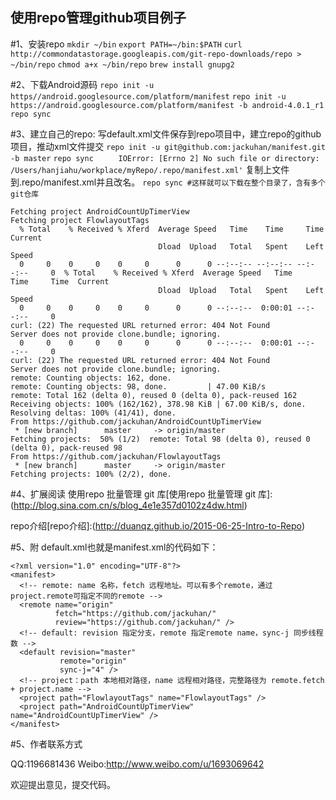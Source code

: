 ## 使用repo管理github项目例子

#1、安装repo
`mkdir ~/bin`
`export PATH=~/bin:$PATH`
`curl http://commondatastorage.googleapis.com/git-repo-downloads/repo > ~/bin/repo`
`chmod a+x ~/bin/repo`
`brew install gnupg2`

#2、下载Android源码
`repo init -u https//android.googlesource.com/platform/manifest`
`repo init -u https://android.googlesource.com/platform/manifest -b android-4.0.1_r1`
`repo sync`
 
#3、建立自己的repo:
写default.xml文件保存到repo项目中，建立repo的github项目，推动xml文件提交
`repo init -u git@github.com:jackuhan/manifest.git -b master`
`repo sync `
`    IOError: [Errno 2] No such file or directory: /Users/hanjiahu/workplace/myRepo/.repo/manifest.xml'`
复制上文件到.repo/manifest.xml并且改名。
`repo sync #这样就可以下载在整个目录了，含有多个git仓库`

<pre><code>Fetching project AndroidCountUpTimerView
Fetching project FlowlayoutTags
  % Total    % Received % Xferd  Average Speed   Time    Time     Time  Current
                                 Dload  Upload   Total   Spent    Left  Speed
  0     0    0     0    0     0      0      0 --:--:-- --:--:-- --:--:--     0  % Total    % Received % Xferd  Average Speed   Time    Time     Time  Current
                                 Dload  Upload   Total   Spent    Left  Speed
  0     0    0     0    0     0      0      0 --:--:--  0:00:01 --:--:--     0
curl: (22) The requested URL returned error: 404 Not Found
Server does not provide clone.bundle; ignoring.
  0     0    0     0    0     0      0      0 --:--:--  0:00:01 --:--:--     0
curl: (22) The requested URL returned error: 404 Not Found
Server does not provide clone.bundle; ignoring.
remote: Counting objects: 162, done.        
remote: Counting objects: 98, done.         | 47.00 KiB/s   
remote: Total 162 (delta 0), reused 0 (delta 0), pack-reused 162        
Receiving objects: 100% (162/162), 378.98 KiB | 67.00 KiB/s, done.
Resolving deltas: 100% (41/41), done.
From https://github.com/jackuhan/AndroidCountUpTimerView
 * [new branch]      master     -> origin/master
Fetching projects:  50% (1/2)  remote: Total 98 (delta 0), reused 0 (delta 0), pack-reused 98        
From https://github.com/jackuhan/FlowlayoutTags
 * [new branch]      master     -> origin/master
Fetching projects: 100% (2/2), done.  
</pre></code>

#4、扩展阅读
使用repo 批量管理 git 库[使用repo 批量管理 git 库]:(http://blog.sina.com.cn/s/blog_4e1e357d0102z4dw.html)

repo介绍[repo介绍]:(http://duanqz.github.io/2015-06-25-Intro-to-Repo)

#5、附 default.xml也就是manifest.xml的代码如下：
<pre><code>&lt;?xml version="1.0" encoding="UTF-8"?&gt;
&lt;manifest&gt;
  &lt;!-- remote: name 名称，fetch 远程地址。可以有多个remote，通过project.remote可指定不同的remote --&gt;
  &lt;remote name="origin"
          fetch="https://github.com/jackuhan/"
          review="https://github.com/jackuhan/" /&gt;
  &lt;!-- default: revision 指定分支，remote 指定remote name，sync-j 同步线程数 --&gt;
  &lt;default revision="master"
           remote="origin"
           sync-j="4" /&gt;
  &lt;!-- project：path 本地相对路径，name 远程相对路径，完整路径为 remote.fetch + project.name --&gt;
  &lt;project path="FlowlayoutTags" name="FlowlayoutTags" /&gt;
  &lt;project path="AndroidCountUpTimerView" name="AndroidCountUpTimerView" /&gt;
&lt;/manifest&gt;
</pre></code>

#5、作者联系方式

QQ:1196681436 Weibo:http://www.weibo.com/u/1693069642

欢迎提出意见，提交代码。